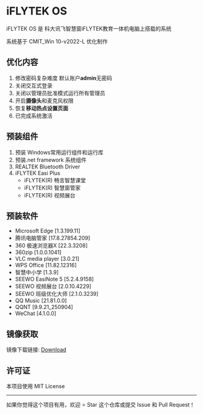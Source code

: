 # iFLYTEK OS

iFLYTEK OS 是 科大讯飞智慧窗iFLYTEK教育一体机电脑上搭载的系统

系统基于 CMIT_Win 10-v2022-L 优化制作

## 优化内容
1. 修改密码复杂难度 默认账户**admin**无密码
2. 关闭交互式登录
3. 关闭以管理员批准模式运行所有管理员
4. 开启**摄像头**和麦克风权限
5. 恢复**移动热点设置页面**
6. 已完成系统激活

## 预装组件
1. 预装 Windows常用运行组件和运行库
2. 预装.net framework 系统组件
3. REALTEK Bluetooth Driver
4. iFLYTEK Easi Plus
   - iFLYTEK(R) 畅言智慧课堂
   - iFLYTEK(R) 智慧窗管家
   - iFLYTEK(R) 视频展台

## 预装软件
- Microsoft Edge [1.3.199.11]
- 腾讯电脑管家 [17.8.27854.209]
- 360 极速浏览器X [22.3.3208]
- 360zip [1.0.0.1041]
- VLC media player [3.0.21]
- WPS Office [11.82.12316]
- 智慧中小学 [1.3.9]
- SEEWO EasiNote 5 [5.2.4.9158]
- SEEWO 视频展台 [2.0.10.4229]
- SEEWO 班级优化大师 [2.1.0.3239]
- QQ Music [21.81.0.0]
- QQNT [9.9.21_250904]
- WeChat [4.1.0.0]

## 镜像获取
镜像下载链接:
[Download](https://www.123865.com/s/Dv2Ajv-xgrHA)

## 许可证

本项目使用 MIT License

---
如果你觉得这个项目有用，欢迎 ⭐ Star 这个仓库或提交 Issue 和 Pull Request！




